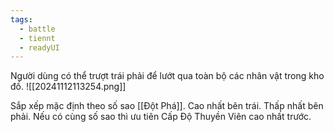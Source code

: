 ```yaml
---
tags:
  - battle
  - tiennt
  - readyUI
---
```

Người dùng có thể trượt trái phải để lướt qua toàn bộ các nhân vật trong kho đồ.
![[20241112113254.png]]

Sắp xếp mặc định theo số sao [[Đột Phá]]. Cao nhất bên trái. Thấp nhất bên phải. 
Nếu có cùng số sao thì ưu tiên Cấp Độ Thuyền Viên cao nhất trước.

